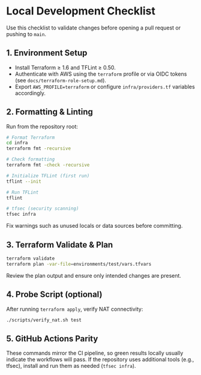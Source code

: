 # Local Development Checklist

Use this checklist to validate changes before opening a pull request or pushing to `main`.

## 1. Environment Setup
- Install Terraform ≥ 1.6 and TFLint ≥ 0.50.
- Authenticate with AWS using the `terraform` profile or via OIDC tokens (see `docs/terraform-role-setup.md`).
- Export `AWS_PROFILE=terraform` or configure `infra/providers.tf` variables accordingly.

## 2. Formatting & Linting
Run from the repository root:

```bash
# Format Terraform
cd infra
terraform fmt -recursive

# Check formatting
terraform fmt -check -recursive

# Initialize TFLint (first run)
tflint --init

# Run TFLint
tflint

# tfsec (security scanning)
tfsec infra
```

Fix warnings such as unused locals or data sources before committing.

## 3. Terraform Validate & Plan
```bash
terraform validate
terraform plan -var-file=environments/test/vars.tfvars
```
Review the plan output and ensure only intended changes are present.

## 4. Probe Script (optional)
After running `terraform apply`, verify NAT connectivity:
```bash
./scripts/verify_nat.sh test
```

## 5. GitHub Actions Parity
These commands mirror the CI pipeline, so green results locally usually indicate the workflows will pass. If the repository uses additional tools (e.g., tfsec), install and run them as needed (`tfsec infra`).
